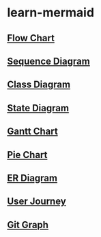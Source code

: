 # learn-mermaid
## [Flow Chart](docs/FlowChart.md)
## [Sequence Diagram](docs/SequenceDiagram.md)
## [Class Diagram](docs/ClassDiagram.md)
## [State Diagram](docs/StateDiagram.md)
## [Gantt Chart](docs/GanttChart.md)
## [Pie Chart](docs/PieChart.md)
## [ER Diagram](docs/ERDiagram.md)
## [User Journey](docs/UserJourney.md)
## [Git Graph](docs/GitGraph.md)